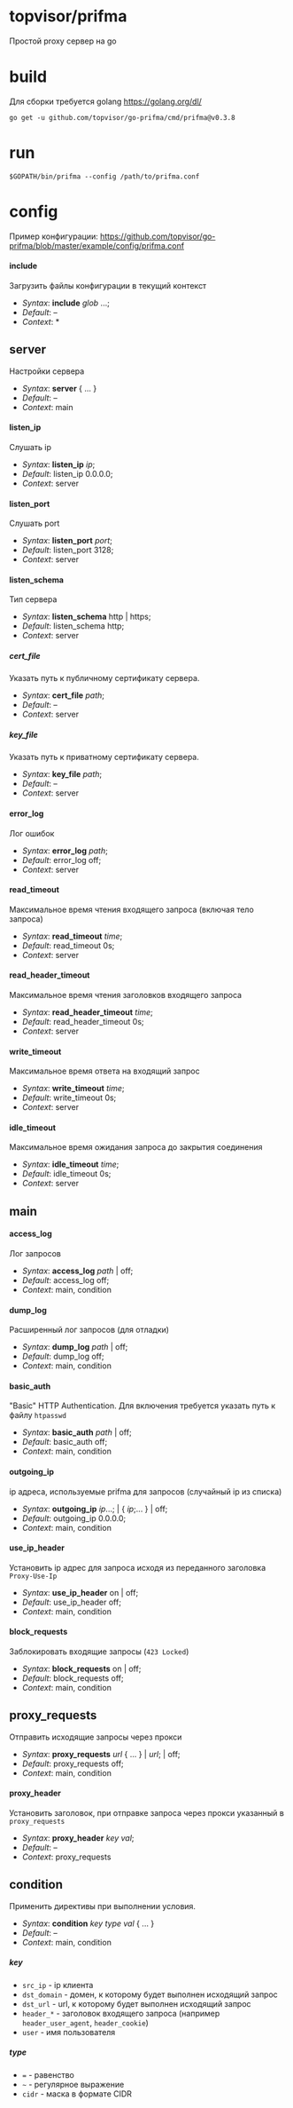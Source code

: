 # topvisor/prifma
Простой proxy сервер на go

# build
Для сборки требуется golang https://golang.org/dl/

```shell script
go get -u github.com/topvisor/go-prifma/cmd/prifma@v0.3.8
```

# run

```shell script
$GOPATH/bin/prifma --config /path/to/prifma.conf
```

# config
Пример конфигурации: https://github.com/topvisor/go-prifma/blob/master/example/config/prifma.conf

#### include
Загрузить файлы конфигурации в текущий контекст

* *Syntax*: **include** *glob* ...;
* *Default*: &ndash;     
* *Context*: *         

## server
Настройки сервера

* *Syntax*: **server** { ... } 
* *Default*: &ndash;     
* *Context*: main

#### listen_ip
Слушать ip

* *Syntax*: **listen_ip** *ip*;
* *Default*: listen_ip 0.0.0.0;     
* *Context*: server

#### listen_port
Слушать port

* *Syntax*: **listen_port** *port*;
* *Default*: listen_port 3128;     
* *Context*: server

#### listen_schema
Тип сервера

* *Syntax*: **listen_schema** http | https;
* *Default*: listen_schema http;     
* *Context*: server

##### cert_file
Указать путь к публичному сертификату сервера. 

* *Syntax*: **cert_file** *path*;
* *Default*: &ndash;
* *Context*: server

##### key_file
Указать путь к приватному сертификату сервера. 

* *Syntax*: **key_file** *path*;
* *Default*: &ndash;
* *Context*: server

#### error_log
Лог ошибок

* *Syntax*: **error_log** *path*;
* *Default*: error_log off;
* *Context*: server

#### read_timeout
Максимальное время чтения входящего запроса (включая тело запроса)

* *Syntax*: **read_timeout** *time*;
* *Default*: read_timeout 0s;  
* *Context*: server

#### read_header_timeout
Максимальное время чтения заголовков входящего запроса

* *Syntax*: **read_header_timeout** *time*;
* *Default*: read_header_timeout 0s;  
* *Context*: server

#### write_timeout
Максимальное время ответа на входящий запрос

* *Syntax*: **write_timeout** *time*;
* *Default*: write_timeout 0s;  
* *Context*: server

#### idle_timeout
Максимальное время ожидания запроса до закрытия соединения

* *Syntax*: **idle_timeout** *time*;
* *Default*: idle_timeout 0s;  
* *Context*: server

## main

#### access_log
Лог запросов

* *Syntax*: **access_log** *path* | off;
* *Default*: access_log off; 
* *Context*: main, condition

#### dump_log
Расширенный лог запросов (для отладки)

* *Syntax*: **dump_log** *path* | off;
* *Default*: dump_log off;  
* *Context*: main, condition

#### basic_auth
"Basic" HTTP Authentication. Для включения требуется указать путь к файлу `htpasswd`

* *Syntax*: **basic_auth** *path* | off;
* *Default*: basic_auth off;  
* *Context*: main, condition

#### outgoing_ip
ip адреса, используемые prifma для запросов (случайный ip из списка)

* *Syntax*: **outgoing_ip** *ip*...; | { *ip*;... } | off;
* *Default*: outgoing_ip 0.0.0.0;  
* *Context*: main, condition

#### use_ip_header
Установить ip адрес для запроса исходя из переданного заголовка `Proxy-Use-Ip`

* *Syntax*: **use_ip_header** on | off;
* *Default*: use_ip_header off;  
* *Context*: main, condition

#### block_requests
Заблокировать входящие запросы (`423 Locked`)

* *Syntax*: **block_requests** on | off;
* *Default*: block_requests off;  
* *Context*: main, condition

## proxy_requests
Отправить исходящие запросы через прокси

* *Syntax*: **proxy_requests** *url* { ... } | *url*; | off;
* *Default*: proxy_requests off;  
* *Context*: main, condition

#### proxy_header
Установить заголовок, при отправке запроса через прокси указанный в `proxy_requests`

* *Syntax*: **proxy_header** *key* *val*;
* *Default*: &ndash; 
* *Context*: proxy_requests

## condition
Применить директивы при выполнении условия.

* *Syntax*: **condition** *key* *type* *val* { ... }
* *Default*: &ndash; 
* *Context*: main, condition

##### key
* `src_ip` - ip клиента
* `dst_domain` - домен, к которому будет выполнен исходящий запрос
* `dst_url` - url, к которому будет выполнен исходящий запрос
* `header_*` - заголовок входящего запроса (например `header_user_agent`, `header_cookie`)
* `user` - имя пользователя

##### type 
* `=` - равенство
* `~` - регулярное выражение
* `cidr` - маска в формате CIDR
